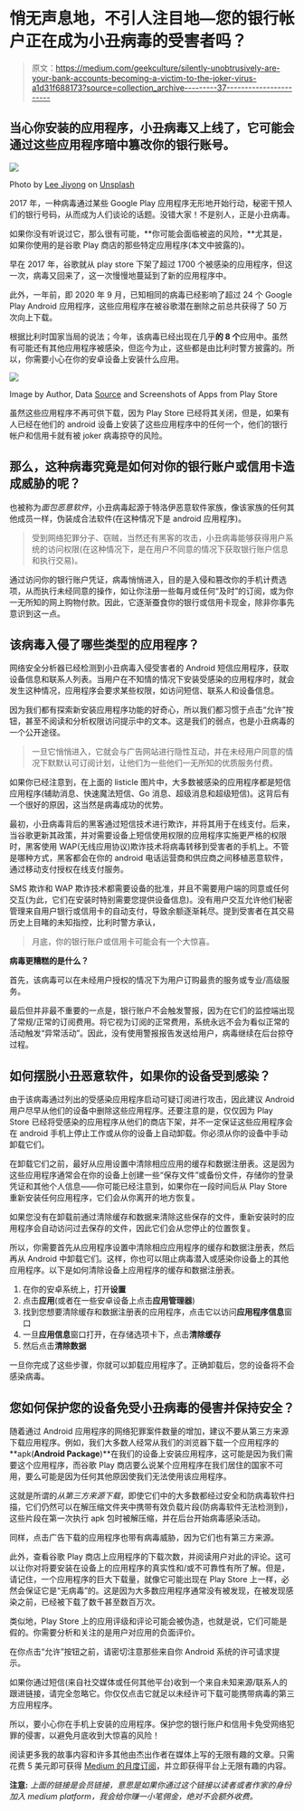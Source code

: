 # 悄无声息地，不引人注目地—您的银行帐户正在成为小丑病毒的受害者吗？

> 原文：<https://medium.com/geekculture/silently-unobtrusively-are-your-bank-accounts-becoming-a-victim-to-the-joker-virus-a1d31f688173?source=collection_archive---------37----------------------->

## 当心你安装的应用程序，小丑病毒又上线了，它可能会通过这些应用程序暗中篡改你的银行账号。

![](img/997291ea40c14762a4b4ea5dfac240cc.png)

Photo by [Lee Jiyong](https://unsplash.com/@locomotion_studio?utm_source=medium&utm_medium=referral) on [Unsplash](https://unsplash.com?utm_source=medium&utm_medium=referral)

2017 年，一种病毒通过某些 Google Play 应用程序无形地开始行动，秘密干预人们的银行号码，从而成为人们谈论的话题。没错大家！不是别人，正是小丑病毒。

如果你没有听说过它，那么很有可能，**你可能会面临被盗的风险，**尤其是，如果你使用的是谷歌 Play 商店的那些特定应用程序(本文中披露的)。

早在 2017 年，谷歌就从 play store 下架了超过 1700 个被感染的应用程序，但这一次，病毒又回来了，这一次慢慢地蔓延到了新的应用程序中。

此外，一年前，即 2020 年 9 月，已知相同的病毒已经影响了超过 24 个 Google Play Android 应用程序，这些应用程序在被谷歌潜在删除之前总共获得了 50 万次向上下载。

根据比利时国家当局的说法；今年，该病毒已经出现在几乎**的 8 个**应用中。虽然有可能还有其他应用程序被感染，但迄今为止，这些都是由比利时警方披露的。所以，你需要小心在你的安卓设备上安装什么应用。

![](img/87a99d623883ef9a0f65cde8a335fd32.png)

Image by Author, Data [Source](https://thedigitalhacker.com/belgian-police-warns-while-google-suppresses-these-8-apps-affected-with-the-joker-virus/) and Screenshots of Apps from Play Store

虽然这些应用程序不再可供下载，因为 Play Store 已经将其关闭，但是，如果有人已经在他们的 android 设备上安装了这些应用程序中的任何一个，他们的银行帐户和信用卡就有被 joker 病毒掠夺的风险。

## 那么，这种病毒究竟是如何对你的银行账户或信用卡造成威胁的呢？

也被称为*面包恶意软件*，小丑病毒起源于特洛伊恶意软件家族，像该家族的任何其他成员一样，伪装成合法软件(在这种情况下是 android 应用程序)。

> 受到网络犯罪分子、窃贼，当然还有黑客的攻击，小丑病毒能够获得用户系统的访问权限(在这种情况下，是在用户不同意的情况下获取银行账户信息和执行交易)。

通过访问你的银行账户凭证，病毒悄悄进入，目的是入侵和篡改你的手机计费选项，从而执行未经同意的操作，如让你注册一些每月或任何“及时”的订阅，或为你一无所知的网上购物付款。因此，它逐渐蚕食你的银行或信用卡现金，除非你事先意识到这一点。

## 该病毒入侵了哪些类型的应用程序？

网络安全分析器已经检测到小丑病毒入侵受害者的 Android 短信应用程序，获取设备信息和联系人列表。当用户在不知情的情况下安装受感染的应用程序时，就会发生这种情况，应用程序会要求某些权限，如访问短信、联系人和设备信息。

因为我们都有探索新安装应用程序功能的好奇心，所以我们都习惯于点击“允许”按钮，甚至不阅读和分析权限访问提示中的文本。这是我们的弱点，也是小丑病毒的一个公开途径。

> 一旦它悄悄进入，它就会与广告网站进行隐性互动，并在未经用户同意的情况下默默认可订阅计划，让他们为一些他们一无所知的优质服务付费。

如果你已经注意到，在上面的 listicle 图片中，大多数被感染的应用程序都是短信应用程序(辅助消息、快速魔法短信、Go 消息、超级消息和超级短信)。这背后有一个很好的原因，这当然是病毒成功的优势。

最初，小丑病毒背后的黑客通过短信技术进行欺诈，并将其用于在线支付。后来，当谷歌更新其政策，并对需要设备上短信使用权限的应用程序实施更严格的权限时，黑客使用 WAP(无线应用协议)欺诈技术将病毒转移到受害者的手机上。不管是哪种方式，黑客都会在你的 android 电话运营商和供应商之间移植恶意软件，通过移动支付授权在线支付服务。

SMS 欺诈和 WAP 欺诈技术都需要设备的批准，并且不需要用户端的同意或任何交互(为此，它们在安装时特别需要您提供设备信息)。没有用户交互允许他们秘密管理来自用户银行或信用卡的自动支付，导致余额逐渐耗尽。提到受害者在其交易历史上目睹的未知指控，比利时警方承认，

> 月底，你的银行账户或信用卡可能会有一个大惊喜。

**病毒更糟糕的是什么？**

首先，该病毒可以在未经用户授权的情况下为用户订购最贵的服务或专业/高级服务。

最后但并非最不重要的一点是，银行账户不会触发警报，因为在它们的监控端出现了常规/正常的订阅费用。将它视为订阅的正常费用，系统永远不会为看似正常的活动触发“异常活动”。因此，没有使用警报报告发送给用户，病毒继续在后台掠夺过程。

## 如何摆脱小丑恶意软件，如果你的设备受到感染？

由于该病毒通过列出的受感染应用程序启动可疑订阅进行攻击，因此建议 Android 用户尽早从他们的设备中删除这些应用程序。还要注意的是，仅仅因为 Play Store 已经将受感染的应用程序从他们的商店下架，并不一定保证这些应用程序会在 android 手机上停止工作或从你的设备上自动卸载。你必须从你的设备中手动卸载它们。

在卸载它们之前，最好从应用设置中清除相应应用的缓存和数据注册表。这是因为这些应用程序通常会在你的设备上创建一些“保存文件”或备份文件，存储你的登录凭证和其他个人信息——你可能已经注意到，如果你在一段时间后从 Play Store 重新安装任何应用程序，它们会从你离开的地方恢复。

如果您没有在卸载前通过清除缓存和数据来清除这些保存的文件，重新安装时的应用程序会自动访问过去保存的文件，因此它们会从您停止的位置恢复。

所以，你需要首先从应用程序设置中清除相应应用程序的缓存和数据注册表，然后再从 Android 中卸载它们。这样，你也可以阻止病毒潜入或感染你设备上的其他应用程序。以下是如何清除设备上应用程序的缓存和数据注册表。

1.  在你的安卓系统上，打开**设置**
2.  点击**应用**(或者在一些安卓设备上点击**应用管理器**)
3.  找到您想要清除缓存和数据注册表的应用程序，点击它以访问**应用程序信息**窗口
4.  一旦**应用信息**窗口打开，在存储选项卡下，点击**清除缓存**
5.  然后点击**清除数据**

一旦你完成了这些步骤，你就可以卸载应用程序了。正确卸载后，您的设备将不会感染病毒。

## **您如何保护您的设备免受小丑病毒的侵害并保持安全？**

随着通过 Android 应用程序的网络犯罪案件数量的增加，建议不要从第三方来源下载应用程序。例如，我们大多数人经常从我们的浏览器下载一个应用程序的**apk(**Android Package**)**在我们的设备上安装应用程序，这可能是因为我们需要这个应用程序，而谷歌 Play 商店要么说某个应用程序在我们居住的国家不可用，要么可能是因为任何其他原因使我们无法使用该应用程序。

这就是所谓的*从第三方来源下载*，即使它们中的大多数都经过安全和防病毒软件扫描，它们仍然可以在解压缩文件夹中携带有效负载片段(防病毒软件无法检测到)，这些片段在第一次执行 apk 包时被解压缩，并在后台开始病毒感染活动。

同样，点击广告下载的应用程序也带有病毒威胁，因为它们也有第三方来源。

此外，查看谷歌 Play 商店上应用程序的下载次数，并阅读用户对此的评论。这可以让你对将要安装在设备上的应用程序的真实性和/或不可靠性有所了解。但是，请记住，一个应用程序的巨大下载量，就像它可能出现在 Play Store 上一样，必然会保证它是“无病毒”的。这是因为大多数应用程序通常没有被发现，在被发现感染之前，已经被下载了数千甚至数百万次。

类似地，Play Store 上的应用评级和评论可能会被伪造，也就是说，它们可能是假的。你需要分析和关注的是用户对应用的负面评价。

在你点击“允许”按钮之前，请密切注意那些来自你 Android 系统的许可请求提示。

如果你通过短信(来自社交媒体或任何其他平台)收到一个来自未知来源/联系人的跟进链接，请完全忽略它。你仅仅点击它就足以未经许可下载可能携带病毒的第三方应用程序。

所以，要小心你在手机上安装的应用程序。保护您的银行账户和信用卡免受网络犯罪的侵害，以避免月底收到大惊喜的风险！

阅读更多我的故事内容和许多其他由杰出作者在媒体上写的无限有趣的文章。只需花费 5 美元即可获得 [Medium 的月度订阅](https://safoorawrites.medium.com/membership)，并立即获得平台上无限有趣的内容。

**注意:** *上面的链接是会员链接，意思是如果你通过这个链接以读者或者作家的身份加入 medium platform，我会给你赚一小笔佣金，绝对不会额外收费。*